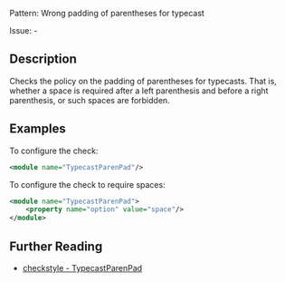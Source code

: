 Pattern: Wrong padding of parentheses for typecast

Issue: -

## Description

Checks the policy on the padding of parentheses for typecasts. That is, whether a space is required after a left parenthesis and before a right parenthesis, or such spaces are forbidden. 

## Examples

To configure the check: 


```xml
<module name="TypecastParenPad"/>
```
        

To configure the check to require spaces: 


```xml
<module name="TypecastParenPad">
    <property name="option" value="space"/>
</module>
```

## Further Reading

* [checkstyle - TypecastParenPad](http://checkstyle.sourceforge.net/config_whitespace.html#TypecastParenPad)
